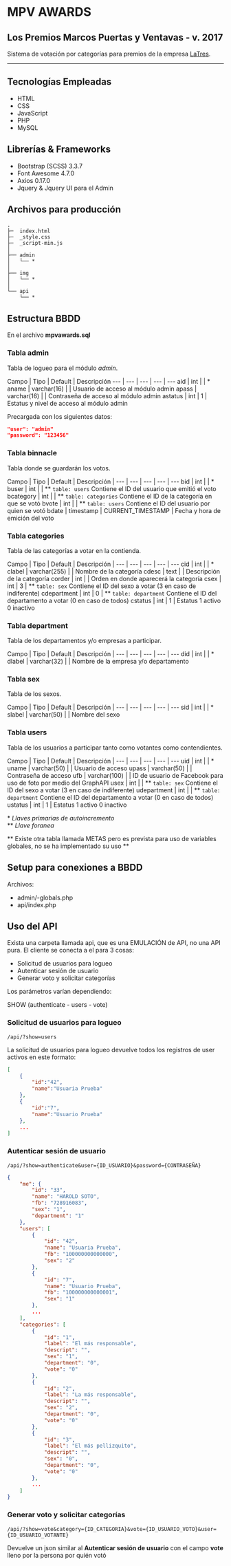 # MPV AWARDS
## Los Premios Marcos Puertas y Ventavas - v. 2017

Sistema de votación por categorías para premios de la empresa [LaTres](http://www.latres.com/).

---

## Tecnologías Empleadas

* HTML
* CSS
* JavaScript
* PHP
* MySQL

## Librerías & Frameworks

* Bootstrap (SCSS) 3.3.7
* Font Awesome 4.7.0
* Axios 0.17.0
* Jquery & Jquery UI para el Admin

## Archivos para producción

```
.
├─  index.html
├─  _style.css
├─  _script-min.js
│
├── admin
│   └── *
│
├── img
│   └── *
│   
└── api
    └── *
```

## Estructura BBDD

En el archivo **mpvawards.sql**

### Tabla admin
Tabla de logueo para el módulo *admin*.

Campo | Tipo | Default | Descripción
--- | --- | --- | --- | ---
aid | int |  | \*
aname | varchar(16) |  | Usuario de acceso al módulo admin
apass | varchar(16) |  | Contraseña de acceso al módulo admin
astatus | int | 1 | Estatus y nivel de acceso al módulo admin

Precargada con los siguientes datos:

```json
"user": "admin"
"password": "123456"
```

### Tabla binnacle
Tabla donde se guardarán los votos.

Campo | Tipo | Default | Descripción |
--- | --- | --- | --- | ---
bid | int |  | \*
buser | int |  | \*\* `table: users` Contiene el ID del usuario que emitió el voto
bcategory | int |  | \*\* `table: categories` Contiene el ID de la categoría en que se votó
bvote | int |  | \*\* `table: users` Contiene el ID del usuario por quien se votó
bdate | timestamp | CURRENT_TIMESTAMP | Fecha y hora de emición del voto

### Tabla categories
Tabla de las categorías a votar en la contienda.

Campo | Tipo | Default | Descripción |
--- | --- | --- | --- | ---
cid | int |  | \*
clabel | varchar(255) | | Nombre de la categoría
cdesc | text |  | Descripción de la categoría
corder | int |  | Orden en donde aparecerá la categoría
csex | int | 3 | \*\* `table: sex` Contiene el ID del sexo a votar (3 en caso de indiferente)
cdepartment | int | 0 | \*\* `table: department` Contiene el ID del departamento a votar (0 en caso de todos)
cstatus | int | 1 | Estatus 1 activo 0 inactivo

### Tabla department
Tabla de los departamentos y/o empresas a participar.

Campo | Tipo | Default | Descripción |
--- | --- | --- | --- | ---
did | int |  | \*
dlabel | varchar(32) |  | Nombre de la empresa y/o departamento

### Tabla sex
Tabla de los sexos.

Campo | Tipo | Default | Descripción |
--- | --- | --- | --- | ---
sid | int |  | \*
slabel | varchar(50) |  | Nombre del sexo

### Tabla users
Tabla de los usuarios a participar tanto como votantes como contendientes.

Campo | Tipo | Default | Descripción |
--- | --- | --- | --- | ---
uid | int |  | \*
uname | varchar(50) | | Usuario de acceso
upass | varchar(50) | | Contraseña de acceso
ufb | varchar(100) | | ID de usuario de Facebook para uso de foto por medio del GraphAPI
usex | int |  | \*\* `table: sex` Contiene el ID del sexo a votar (3 en caso de indiferente)
udepartment | int |  | \*\* `table: department` Contiene el ID del departamento a votar (0 en caso de todos)
ustatus | int | 1 | Estatus 1 activo 0 inactivo

\* *Llaves primarias de autoincremento*  
\*\* *Llave foranea*

** Existe otra tabla llamada METAS pero es prevista para uso de variables globales, no se ha implementado su uso **

## Setup para conexiones a BBDD

Archivos:

* admin/-globals.php
* api/index.php

## Uso del API

Exista una carpeta llamada api, que es una EMULACIÓN de API, no una API pura. El cliente se conecta a el para 3 cosas:
* Solicitud de usuarios para logueo
* Autenticar sesión de usuario
* Generar voto y solicitar categorías

Los parámetros varían dependiendo:

SHOW (authenticate - users - vote)

### Solicitud de usuarios para logueo

`/api/?show=users`

La solicitud de usuarios para logueo devuelve todos los registros de user activos en este formato:

```json
[
	{
		"id":"42",
		"name":"Usuaria Prueba"
	},
	{
		"id":"7",
		"name":"Usuario Prueba"
	},
	...
]
```

### Autenticar sesión de usuario

`/api/?show=authenticate&user={ID_USUARIO}&password={CONTRASEÑA}`

```json
{
	"me": {
		"id": "33",
		"name": "HAROLD SOTO",
		"fb": "728916083",
		"sex": "1",
		"department": "1"
	},
	"users": [
		{
			"id": "42",
			"name": "Usuaria Prueba",
			"fb": "100000000000000",
			"sex": "2"
		},
		{
			"id": "7",
			"name": "Usuario Prueba",
			"fb": "100000000000001",
			"sex": "1"
		},
		...
	],
	"categories": [
		{
			"id": "1",
			"label": "El más responsable",
			"descript": "",
			"sex": "1",
			"department": "0",
			"vote": "0"
		},
		{
			"id": "2",
			"label": "La más responsable",
			"descript": "",
			"sex": "2",
			"department": "0",
			"vote": "0"
		},
		{
			"id": "3",
			"label": "El más pellizquito",
			"descript": "",
			"sex": "0",
			"department": "0",
			"vote": "0"
		},
		...
	]
}
```

### Generar voto y solicitar categorías

`/api/?show=vote&category={ID_CATEGORIA}&vote={ID_USUARIO_VOTO}&user={ID_USUARIO_VOTANTE}`

Devuelve un json similar al **Autenticar sesión de usuario** con el campo __vote__ lleno por la persona por quién votó
